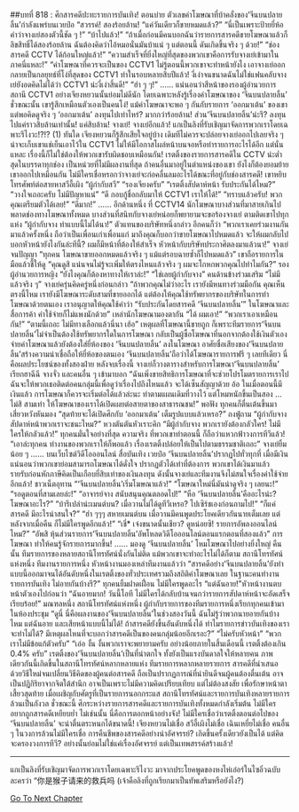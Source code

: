 ##บทที่ 818 : ศึกสารคดีปะทะรายการบันเทิง!
ตอนบ่าย
ตัวเลขค่าโฆษณาที่บ้าคลั่งของ‘จีนบนปลายลิ้น’กำลังแพร่บนเวยป๋อ
“สวรรค์! สองร้อยล้าน!
“แค่วันเดียวก็ขายหมดแล้ว?”
“นี่เป็นเพราะป้ายยี่ห้อคำว่าจางเย่สองตัวนี้ชัด ๆ !”
“บ้าไปแล้ว!”
“ถ้าเมื่อก่อนมีคนบอกฉันว่ารายการสารคดีขายโฆษณาแล้วก็ลิขสิทธิ์ได้สองร้อยล้าน ฉันต้องคิดว่าไอ้หมอนั่นมันบ้าแน่ ๆ แต่ตอนนี้ ดันเกิดขึ้นจริง ๆ ด้วย!”
“ช่องสารคดี CCTV ได้ก้อนใหญ่แล้ว!”
“ความสำเร็จที่ยิ่งใหญ่ที่สุดของพวกเขาคือการรับจางเย่เข้ามาในภาคนี่แหละ!”
“ค่าโฆษณาที่ควรจะเป็นของ CCTV1 ไม่รู้ตอนนี้พวกเขาจะทำหน้ายังไง เอาจางเย่ออก กลายเป็นกลยุทธ์ที่โง่ที่สุดของ CCTV1 ทำในรอบหลายสิบปีแล้ว! งี่เง่าจนขนาดฉันไม่ใช่แฟนคลับจางเย่ยังอดคิดไม่ได้ว่า CCTV1 น่ะงี่เง่าสิ้นดี!”
“ฮ่า ๆ ๆ!”
……
แน่นอนว่าสีหน้าของรองผู้อำนวยการสถานี CCTV1 อย่างเจียงหยวนนั้นย่อมไม่ดีนัก โดยเฉพาะหลังรู้เรื่องค่าโฆษณาของ ‘จีนบนปลายลิ้น’ ชั่วขณะนั้น เขารู้สึกเหมือนตัวเองเป็นคนโง่! แม้ค่าโฆษณาจะพอ ๆ กันกับรายการ ‘ออกมาเต้น’ ของเขา แต่พอคิดดูจริง ๆ ‘ออกมาเต้น’ ลงทุนไปเท่าไหร่? มากกว่าร้อยล้าน! ส่วน‘จีนบนปลายลิ้น’น่ะรึ? ลงทุนไปแค่ราวสิบล้านเท่านั้น! แค่สิบล้าน!
จางเย่!
จางเย่อีกแล้ว!
แกเป็นลิงที่รับเชิญมาจัดการพวกเราโดยเฉพาะรึไงวะ!?!? (1)
ทันใด เจียงหยวนก็รู้สึกเสียใจอยู่บ้าง เดิมทีไม่ควรจะปล่อยจางเย่ออกไปเลยจริง ๆ น่าจะเก็บเขาแช่เย็นเอาไว้ใน CCTV1 ไม่ให้มีโอกาสโผล่หน้าบนจอหรือทำรายการอะไรได้อีก แต่นั่นแหละ เรื่องนี้ก็ไม่ใช่ต้องให้พวกเขารับผิดชอบเหมือนกัน! เรตติ้งของรายการสารคดีใน CCTV น่ะต่ำสุดในบรรดาทุกช่อง เป็นหน่วยที่ไม่มีผลงานที่สุด ถ้าคนอื่นมาอยู่ในตำแหน่งของเขา ยังไงก็ต้องยอมย้ายเขาออกไปเหมือนกัน ไม่มีใครเชื่อหรอกว่าจางเย่จะก่อคลื่นลมอะไรได้ขณะที่อยู่กับช่องสารคดี!
เขาหยิบโทรศัพท์ต่อสายหาสวีอี้เผิง
“ผู้กำกับสวี”
“รองเจียงครับ”
“เรตติ้งสัปดาห์หน้า รับประกันได้ไหม?”
“วางใจเถอะครับ ไม่มีปัญหาแน่”
“ดี กอบกู้ชื่อกลับมาให้ CCTV1 เราให้ได้!”
“ทราบแล้วครับ! พวกคุณเตรียมตัวได้เลย!”
“ดีมาก!”
……
อีกด้านหนึ่ง
ที่ CCTV14
นักโฆษณาบางส่วนที่มาสายเกินไป พลาดช่องทางโฆษณาทั้งหมด บางส่วนที่สนิทกับจางเย่หน่อยก็พยายามจะขอร้องจางเย่ ตามติดเขาไปทุกแห่ง
“ผู้กำกับจาง ทำแบบนี้ไม่ได้นา!” ตัวแทนของบริษัทหนึ่งกล่าว
อีกคนก็ว่า “พวกเราเคยร่วมงานกันมาแล้วครั้งหนึ่ง ถือว่าเป็นเพื่อนเก่าเพื่อนแก่ มาถึงคุณก็บอกว่าขายโฆษณาไปหมดแล้ว จะให้ผมกลับไปบอกหัวหน้ายังไงกันล่ะทีนี้? ผมก็มีหน้าที่ต้องให้สำเร็จ หัวหน้ากับบริษัทประกาศิตลงมาแล้วนา!”
จางเย่จนปัญญา “ทุกคน โฆษณาขายออกหมดแล้วจริง ๆ แม้แต่รอบฉายซ้ำก็ไปหมดแล้ว” เขาถือรายการในมือแล้วชี้ให้ดู “คุณดูสิ แน่นจนไม่รู้จะเพิ่มให้ตรงไหนแล้วจริง ๆ ผมจะโกหกพวกคุณไปทำไมกัน?”
รองผู้อำนวยการหญิง “ยังไงคุณก็ต้องหาทางให้เราล่ะ!”
“ใช่เลยผู้กำกับจาง” คนด้านข้างร่วมเสริม
“ไม่มีแล้วจริง ๆ” จางเย่ครุ่นคิดครู่หนึ่งก่อนกล่าว “ถ้าพวกคุณไม่ว่าอะไร เรายังมีหนทางร่วมมือกัน คุณเห็นตรงนี้ไหม เรายังมีโฆษณาระดับสามที่ขายออกได้ แต่ต้องให้คุณใช้ทรัพยากรของบริษัทในการทำโฆษณาด้วยตนเอง เราอนุญาตให้คุณใช้คำว่า “รับประกันโดยสารคดี ‘จีนบนปลายลิ้น’” ในโฆษณาและสื่อการค้า ค่าใช้จ่ายก็ไม่แพงนักด้วย”
เหล่านักโฆษณามองตากัน
“ได้ ผมเอา!”
“พวกเราเอาเหมือนกัน!”
“ตามนี้เถอะ ไม่มีทางเลือกแล้วนี่นา เฮ้อ”
เหตุผลที่โฆษณานี้ขายถูก ก็เพราะทีมรายการ‘จีนบนปลายลิ้น’ไม่จำเป็นต้องใช้ทรัพยากรใดในการโฆษณา กลับเป็นผู้ซื้อโฆษณาที่นอกจากต้องใช้เงินตัวเองจ่ายค่าโฆษณาแล้วยังต้องใส่ยี่ห้องของ ‘จีนบนปลายลิ้น’ ลงในโฆษณา อาศัยชื่อเสียงของ‘จีนบนปลายลิ้น’สร้างความน่าเชื่อถือให้ยี่ห้อของตนเอง ‘จีนบนปลายลิ้น’ถือว่าได้โฆษณารายการฟรี ๆ เลยทีเดียว นี่คือผลประโยชน์ของทั้งสองฝ่าย
หลังจบเรื่องนี้ จางเย่ก็วางตารางสำหรับการโฆษณา‘จีนบนปลายลิ้น’ เรียกฮาฉีฉี จางจั่ว และคนอื่น ๆ เข้ามาบอก “ฉันเพิ่งขายสิทธิการโฆษณาที่จะช่วยโปรโมตรายการเราไป ฉันจะให้พวกเธอติดต่อคนกลุ่มนี้เพื่อดูว่าเรื่องไปถึงไหนแล้ว จะได้เซ็นสัญญาด้วย อ้อ ในเมื่อตอนนี้มีเงินแล้ว การโฆษณาก็ควรจะเริ่มต่อได้แล้วล่ะนะ ทำตามแผนเดิมที่วางไว้ แต่โหมหนักขึ้นเป็นสอง … ไม่สิ สามเท่า ให้โฆษณาของเราได้เปิดเผยต่อสายตาของสาธารณชน!”
พอฟัง ทุกคนก็ตื่นเต้นขึ้นมา
เสี่ยวหวังหันมอง “สุดท้ายจะได้เปิดศึกกับ ‘ออกมาเต้น’ เต็มรูปแบบแล้วเหรอ?”
ถงฟู่ถาม “ผู้กำกับจาง สัปดาห์หน้าพวกเราจะชนะไหม?”
หวงตันตันหัวเราะคิก “มีผู้กำกับจาง พวกเรายังต้องกลัวใคร! ไม่มีใครให้กลัวแล้ว!”
ทุกคนมั่นใจอย่างที่สุด ความจริง ที่พวกเขาทำตอนนี้ ก็ถือว่าแหวกฟ้าวงการทีวีแล้ว!
“เอาล่ะทุกคน ทำงานของพวกเราให้ก็พอแล้ว เรื่องเรตติ้งปล่อยให้เป็นไปตามธรรมชาติเถอะ” จางเย่ยิ้มน้อย ๆ
……
บนเว็บไซต์วิดีโอออนไลน์ สื่อบันเทิง เวยป๋อ ‘จีนบนปลายลิ้น’ปรากฏไปทั่วทุกที่ เมื่อมีเงิน แน่นอนว่าพวกเขาย่อมสามารถโฆษณาได้ดั่งใจ ปรากฏตัวได้เท่าที่ต้องการ พวกเขาได้เงินมาแล้ว รายรับก่อนหักภาษีคิดเป็นเกือบยี่สิบเท่าของเงินลงทุน ดังนั้นจางเย่และทีมงานจึงไม่สนใจเรื่องค่าใช้จ่ายอีกแล้ว!
ชาวเน็ตอุทาน
“‘จีนบนปลายลิ้น’เริ่มโฆษณาแล้ว!”
“โฆษณาใหม่นี่มันน่าดูจริง ๆ เลยนะ!”
“รอดูตอนที่สามเลยล่ะ!”
“อาจารย์จาง สนับสนุนคุณตลอดไป!”
“หือ ‘จีนบนปลายลิ้น’คืออะไรน่ะ? โฆษณาอะไร?”
“บ้ารึเปล่าน่ะเมนต์บน? เมื่อวานไม่ได้ดูทีวีเหรอ? ไปเซิร์ชเองก่อนถามไป!”
“ก็แค่สารคดี มีอะไรน่าสนใจ?”
“ฮ่า ๆๆๆ สหายเมนต์บน เมื่อวานมีคนพูดประโยคเดียวกันนายเต็มเลย แต่หลังจากเมื่อคืน ก็ไม่มีใครพูดอีกแล้ว!”
“เชี่* เจ๋งขนาดนั้นเชียว? ดูหน่อยซิ! รายการอัพลงออนไลน์ไหม?”
“อัพสิ หุ้นส่วนรายการ‘จีนบนปลายลิ้น’อัพโหลดวิดีโอออนไลน์ตอนแรกตอนที่สองแล้ว”
การโฆษณา ทำให้คนรู้จักรายการมากขึ้น!
……
มองดู ‘จีนบนปลายลิ้น’ โหมโฆษณาไปอย่างยิ่งใหญ่ คืนนั้น ทีมรายการของหลายสถานีโทรทัศน์นั่งกันไม่ติด แม้พวกเขาจะทำอะไรไม่ได้ก็ตาม
สถานีโทรทัศน์แห่งหนึ่ง
ทีมงานรายการหนึ่ง
หัวหน้างานมองเหล่าทีมงานแล้วว่า “สารคดีอย่าง‘จีนบนปลายลิ้น’ยังทำแบบนี้ออกมาจนได้อันดับหนึ่งในเรตติ้งของทั่วประเทศรวมถึงสถิติค่าโฆษณาเลย ในฐานะคนทำงานรายการบันเทิง ไม่อายกันบ้างรึ?”
ทุกคนยิ้มฝาดเฝื่อน ไม่มีใครพูดอะไร
“แต่ฉันอาย!”หัวหน้างานตบหน้าตัวเองไปก่อนว่า “ฉันอายมาก! วันนี้โอที ไม่มีใครได้กลับบ้านจนกว่ารายการสัปดาห์หน้าจะอัดเสร็จเรียบร้อย!”
มณฑลหนึ่ง
สถานีโทรทัศน์แห่งหนึ่ง
ผู้กำกับรายการของทีมรายการหนึ่งเรียกทุกคนเข้ามาในห้องประชุม “ดูนี่ นี่คือผลงานของ‘จีนบนปลายลิ้น’ในช่วงสองวันนี้ ฉันไม่รู้ว่าพวกนายอายกันบ้างไหม แต่ฉันอาย และเสียหน้าแบบนี้ไม่ได้! ถ้าสารคดียังขึ้นอันดับหนึ่งได้ ทำไมรายการข่าวบันเทิงของเราจะทำไม่ได้? มีเหตุผลไหนที่จะบอกว่าสารคดีเป็นของคนกลุ่มน้อยอีกเรอะ?”
“ไม่ครับหัวหน้า”
“พวกเราไม่มีข้อแก้ตัวครับ”
“เอ่อ งั้น งั้นพวกเราจะพยายามครับ อย่างน้อยภายในสิ้นเดือนนี้ เรตติ้งต้องเกิน 0.4% ครับ”
เรตติ้งของ‘จีนบนปลายลิ้น’เป็นที่น่าตกใจ ทั้งยังเป็นแรงบันดาลใจให้หลายคน ภาพเดียวกันนี้เกิดขึ้นในสถานีโทรทัศน์หลากหลายแห่ง ทีมรายการหลากหลายรายการ
สารคดีที่นำเสนอด้วยวิธีใหม่จนเปลี่ยนวิธีคิดของผู้คนต่อสารคดี ถือเป็นปรากฏการณ์ที่น่ายินดีจนผู้คนต้องตื่นเต้น
อาจเป็นปฏิกิริยาจากจิตใต้สำนึก
อาจเป็นเพราะไม่มีความคิดเปรียบเทียบ
แต่ไม่ต้องสงสัย เพื่อรักษาหน้าตาเสี้ยวสุดท้าย เมื่อเผชิญกับศัตรูที่เป็นรายการนอกกระแส สถานีโทรทัศน์และรายการบันเทิงหลายรายการล้วนเป็นกังวล ชั่วขณะนี้ ศึกระหว่างรายการสารคดีและรายการบันเทิงทั้งหมดกำลังเริ่มต้น ไม่มีใครอยากถูกสารคดีเหยียบย่ำ ไม่เช่นนั้น นี่คือการตอกหน้าอย่างจัง!
ไม่มีใครเชื่อว่าเรตติ้งตอนต่อไปของ ‘จีนบนปลายลิ้น’ จะน่าตื่นตระหนกได้ขนาดนี้!
เจียงหยวนไม่เชื่อ
สวีอี้เผิงไม่เชื่อ
เฉินเหยี่ยไม่เชื่อ
คนอื่น ๆ ในวงการล้วนไม่มีใครเชื่อ
การคืนชีพของสารคดีอย่างน่าอัศจรรย์? เกิดขึ้นครั้งเดียวยังเป็นได้ แต่คิดจะครองวงการทีวี? อย่างนั้นย่อมไม่ใช่แค่เรื่องอัศจรรย์ แต่เป็นเทพสรรค์สร้างแล้ว!
*********************************************************************************************
แกเป็นลิงที่รับเชิญมาจัดการพวกเราโดยเฉพาะรึไงวะ มาจากประโยคพูดของหงไห่เอ๋อร์ในไซอิ๋วฉบับละครว่า “你是猴子请来的救兵吗 (เจ้าคือลิงที่ถูกเรียกมาเป็นทัพเสริมหรือยังไง?)


[Go To Next Chapter]( ./16.md)
